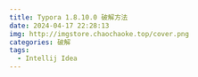 ```yaml
---
title: Typora 1.8.10.0 破解方法
date: 2024-04-17 22:28:13
img: http://imgstore.chaochaoke.top/cover.png
categories: 破解
tags:
  - Intellij Idea
---
```


